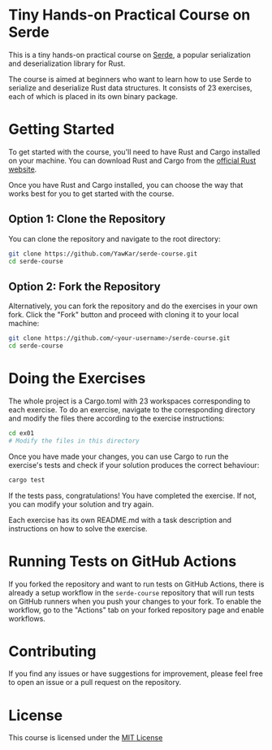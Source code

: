 # Tiny Hands-on Practical Course on Serde

This is a tiny hands-on practical course on [Serde](https://serde.rs), a popular serialization and deserialization library for Rust.

The course is aimed at beginners who want to learn how to use Serde to serialize and deserialize Rust data structures.
It consists of 23 exercises, each of which is placed in its own binary package.

# Getting Started

To get started with the course, you'll need to have Rust and Cargo installed on your machine.
You can download Rust and Cargo from the [official Rust website](https://www.rust-lang.org/tools/install).

Once you have Rust and Cargo installed, you can choose the way that works best for you to get started with the course.

## Option 1: Clone the Repository

You can clone the repository and navigate to the root directory:

```bash
git clone https://github.com/YawKar/serde-course.git
cd serde-course
```

## Option 2: Fork the Repository

Alternatively, you can fork the repository and do the exercises in your own fork.
Click the "Fork" button and proceed with cloning it to your local machine:

```bash
git clone https://github.com/<your-username>/serde-course.git
cd serde-course
```

# Doing the Exercises

The whole project is a Cargo.toml with 23 workspaces corresponding to each exercise.
To do an exercise, navigate to the corresponding directory and modify the files there according to the exercise instructions:

```bash
cd ex01
# Modify the files in this directory
```

Once you have made your changes, you can use Cargo to run the exercise's tests and check if your solution produces the correct
behaviour:

```bash
cargo test
```

If the tests pass, congratulations! You have completed the exercise. If not, you can modify your solution and try again.

Each exercise has its own README.md with a task description and instructions on how to solve the exercise.

# Running Tests on GitHub Actions

If you forked the repository and want to run tests on GitHub Actions, there is already a setup workflow in the `serde-course`
repository that will run tests on GitHub runners when you push your changes to your fork. To enable the workflow, go to the
"Actions" tab on your forked repository page and enable workflows.

# Contributing

If you find any issues or have suggestions for improvement, please feel free to open an issue or a pull request on the repository.

# License

This course is licensed under the [MIT License](./LICENSE)

